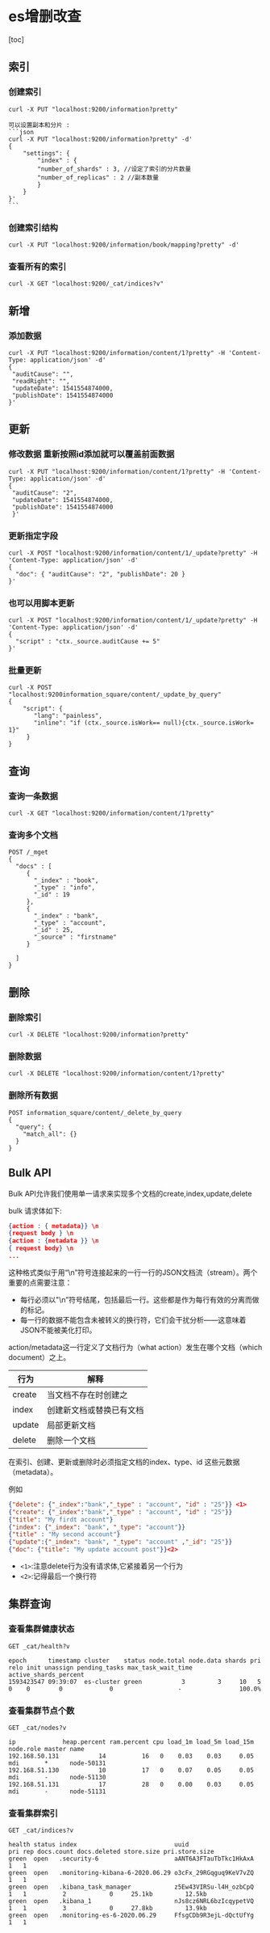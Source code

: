 # es增删改查

[toc]



## 索引

### 创建索引  

    curl -X PUT "localhost:9200/information?pretty"
    
    可以设置副本和分片 : 
    ```json
    curl -X PUT "localhost:9200/information?pretty" -d'
    {
        "settings": {
            "index" : {
            "number_of_shards" : 3, //设定了索引的分片数量
            "number_of_replicas" : 2 //副本数量
            }
        }
    }'
    ```

### 创建索引结构

    curl -X PUT "localhost:9200/information/book/mapping?pretty" -d'

### 查看所有的索引

    curl -X GET "localhost:9200/_cat/indices?v"

## 新增

### 添加数据

    curl -X PUT "localhost:9200/information/content/1?pretty" -H 'Content-Type: application/json' -d'
    {
     "auditCause": "",
     "readRight": "",
     "updateDate": 1541554874000,
     "publishDate": 1541554874000
    }'

## 更新

### 修改数据  重新按照id添加就可以覆盖前面数据

    curl -X PUT "localhost:9200/information/content/1?pretty" -H 'Content-Type: application/json' -d'
    {
     "auditCause": "2",
     "updateDate": 1541554874000,
     "publishDate": 1541554874000
     }'

### 更新指定字段

    curl -X POST "localhost:9200/information/content/1/_update?pretty" -H 'Content-Type: application/json' -d'
    {
      "doc": { "auditCause": "2", "publishDate": 20 }
    }'

### 也可以用脚本更新

    curl -X POST "localhost:9200/information/content/1/_update?pretty" -H 'Content-Type: application/json' -d'
    {
      "script" : "ctx._source.auditCause += 5"
    }'

### 批量更新

```
curl -X POST "localhost:9200information_square/content/_update_by_query"
{
    "script": {
       "lang": "painless",
       "inline": "if (ctx._source.isWork== null){ctx._source.isWork= 1}"
     }
}
```



## 查询

### 查询一条数据

    curl -X GET "localhost:9200/information/content/1?pretty"

### 查询多个文档

```
POST /_mget
{
  "docs" : [
     {
       "_index" : "book",
       "_type" : "info",
       "_id" : 19
     },
     {
       "_index" : "bank",
       "_type" : "account",
       "_id" : 25,
       "_source" : "firstname"
     }
     
  ]
}
```



## 删除

### 删除索引

    curl -X DELETE "localhost:9200/information?pretty"

### 删除数据

    curl -X DELETE "localhost:9200/information/content/1?pretty"

### 删除所有数据

```
POST information_square/content/_delete_by_query
{
  "query": { 
    "match_all": {}
  }
}
```



## Bulk API

Bulk API允许我们使用单一请求来实现多个文档的create,index,update,delete

bulk 请求体如下:

```json
{action : { metadata}} \n
{request body } \n
{action : {metadata }} \n
{ request body} \n
...
```

这种格式类似于用“\n”符号连接起来的一行一行的JSON文档流（stream）。两个重要的点需要注意：

* 每行必须以"\n”符号结尾，包括最后一行。这些都是作为每行有效的分离而做的标记。
* 每一行的数据不能包含未被转义的换行符，它们会干扰分析——这意味着JSON不能被美化打印。

action/metadata这一行定义了文档行为（what action）发生在哪个文档（which document）之上。



| 行为   | 解释                     |
| ------ | ------------------------ |
| create | 当文档不存在时创建之     |
| index  | 创建新文档或替换已有文档 |
| update | 局部更新文档             |
| delete | 删除一个文档             |

在索引、创建、更新或删除时必须指定文档的index、type、id 这些元数据（metadata）。



例如

```json
{"delete": {"_index":"bank","_type" : "account", "id" : "25"}} <1>
{"create": {"_index":"bank","_type" : "account", "id" : "25"}}
{"title": "My firdt account"}
{"index": {"_index": "bank", "_type": "account"}}
{"title" : "My second account"}
{"update":{"_index": "bank", "_type": "account" ,"_id": "25"}}
{"doc": {"title": "My update account post"}}<2>
```

* `<1>`:注意delete行为没有请求体,它紧接着另一个行为
* `<2>`:记得最后一个换行符

## 集群查询

### 查看集群健康状态

`GET _cat/health?v`

```
epoch      timestamp cluster    status node.total node.data shards pri relo init unassign pending_tasks max_task_wait_time active_shards_percent
1593423547 09:39:07  es-cluster green           3         3     10   5    0    0        0             0                  -                100.0%

```



### 查看集群节点个数

`GET _cat/nodes?v`

```
ip             heap.percent ram.percent cpu load_1m load_5m load_15m node.role master name
192.168.50.131           14          16   0    0.03    0.03     0.05 mdi       *      node-50131
192.168.51.130           10          17   0    0.07    0.05     0.05 mdi       -      node-51130
192.168.51.131           17          28   0    0.00    0.03     0.05 mdi       -      node-51131

```

### 查看集群索引

`GET _cat/indices?v`

```
health status index                           uuid                   pri rep docs.count docs.deleted store.size pri.store.size
green  open   .security-6                     aANT6A3FTauTbTkc1HkAxA   1   1                                                  
green  open   .monitoring-kibana-6-2020.06.29 o3cFx_29RGqguq9KeV7vZQ   1   1                                                  
green  open   .kibana_task_manager            z5Ew43VIRSu-l4H_ozbCpQ   1   1          2            0     25.1kb         12.5kb
green  open   .kibana_1                       nJs8cz6NRL6bzIcqypetVQ   1   1          3            0     27.8kb         13.9kb
green  open   .monitoring-es-6-2020.06.29     FfsgCDb9R3ejL-dQctUfYg   1   1                                                  

```

